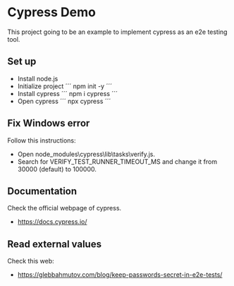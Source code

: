 # Cypress Demo

This project going to be an example to implement cypress as an e2e testing tool.

## Set up

- Install node.js
- Initialize project
  ´´´ npm init -y ´´´
- Install cypress
  ´´´ npm i cypress ´´´
- Open cypress
  ´´´ npx cypress ´´´

## Fix Windows error

Follow this instructions:

- Open node_modules\cypress\lib\tasks\verify.js.
- Search for VERIFY_TEST_RUNNER_TIMEOUT_MS and change it from 30000 (default) to 100000.

## Documentation

Check the official webpage of cypress.

- https://docs.cypress.io/

## Read external values

Check this web:

- https://glebbahmutov.com/blog/keep-passwords-secret-in-e2e-tests/